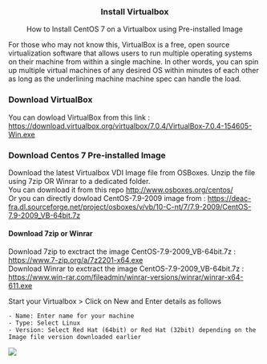 <br />
<div align="center">
  <h3 align="center">Install Virtualbox</h3>
  <p align="center">How to Install CentOS 7 on a Virtualbox using Pre-installed Image<br>
</div>

For those who may not know this, VirtualBox is a free, open source virtualization software that allows users to run multiple operating systems on their machine from within a single machine. In other words, you can spin up multiple virtual machines of any desired OS within minutes of each other as long as the underlining machine machine spec can handle the load.

### Download VirtualBox	
You can dowload VirtualBox from this link : https://download.virtualbox.org/virtualbox/7.0.4/VirtualBox-7.0.4-154605-Win.exe


### Download Centos 7 Pre-installed Image
Download the latest Virtualbox VDI Image file from OSBoxes. Unzip the file using 7zip OR Winrar to a dedicated folder.<br>
You can download it from this repo http://www.osboxes.org/centos/<br>
Or you can directly dowload CentOS-7.9-2009 image from : https://deac-fra.dl.sourceforge.net/project/osboxes/v/vb/10-C-nt/7/7.9-2009/CentOS-7.9-2009_VB-64bit.7z

#### Download 7zip or Winrar
Download 7zip to exctract the image CentOS-7.9-2009_VB-64bit.7z : https://www.7-zip.org/a/7z2201-x64.exe<br> 
Download Winrar to exctract the image CentOS-7.9-2009_VB-64bit.7z : https://www.win-rar.com/fileadmin/winrar-versions/winrar/winrar-x64-611.exe<br>


Start your Virtualbox > Click on New and Enter details as follows<br>

    - Name: Enter name for your machine
    - Type: Select Linux
    - Version: Select Red Hat (64bit) or Red Hat (32bit) depending on the Image file version downloaded earlier

<img src="images/java_version.JPG">
